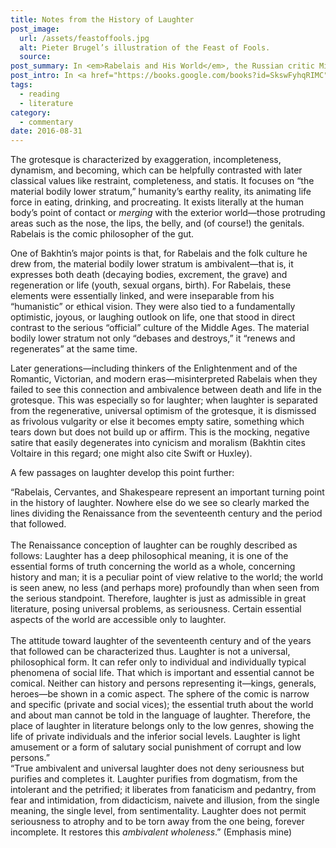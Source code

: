 ```yaml
---
title: Notes from the History of Laughter
post_image:
  url: /assets/feastoffools.jpg
  alt: Pieter Brugel’s illustration of the Feast of Fools.
  source:
post_summary: In <em>Rabelais and His World</em>, the Russian critic Mikhail Bakhtin argues that Rabelais is the culminating literary expression of the carnival or grotesque idiom of folk humor, an idiom which had developed for over a thousand years (starting with the Roman Saturnalia) as an “unofficial” or subversive culture in the West, complete with its own rites, rules, and symbols.
post_intro: In <a href="https://books.google.com/books?id=SkswFyhqRIMC" target="_blank"><em>Rabelais and His World</em></a>, the Russian critic Mikhail Bakhtin argues that Rabelais is the culminating literary expression of the carnival or grotesque idiom of folk humor, an idiom which had developed for over a thousand years (starting with the Roman Saturnalia) as an “unofficial” or subversive culture in the West, complete with its own rites, rules, and symbols.
tags:
  - reading
  - literature
category:
  - commentary
date: 2016-08-31
---
```


The grotesque is characterized by exaggeration, incompleteness, dynamism, and becoming, which can be helpfully contrasted with later classical values like restraint, completeness, and statis. It focuses on “the material bodily lower stratum,” humanity’s earthy reality, its animating life force in eating, drinking, and procreating. It exists literally at the human body’s point of contact or _merging_ with the exterior world—those protruding areas such as the nose, the lips, the belly, and (of course!) the genitals. Rabelais is the comic philosopher of the gut.

One of Bakhtin’s major points is that, for Rabelais and the folk culture he drew from, the material bodily lower stratum is ambivalent—that is, it expresses both death (decaying bodies, excrement, the grave) and regeneration or life (youth, sexual organs, birth). For Rabelais, these elements were essentially linked, and were inseparable from his “humanistic” or ethical vision. They were also tied to a fundamentally optimistic, joyous, or laughing outlook on life, one that stood in direct contrast to the serious “official” culture of the Middle Ages. The material bodily lower stratum not only “debases and destroys,” it “renews and regenerates” at the same time.

Later generations—including thinkers of the Enlightenment and of the Romantic, Victorian, and modern eras—misinterpreted Rabelais when they failed to see this connection and ambivalence between death and life in the grotesque. This was especially so for laughter; when laughter is separated from the regenerative, universal optimism of the grotesque, it is dismissed as frivolous vulgarity or else it becomes empty satire, something which tears down but does not build up or affirm. This is the mocking, negative satire that easily degenerates into cynicism and moralism (Bakhtin cites Voltaire in this regard; one might also cite Swift or Huxley).

A few passages on laughter develop this point further:

<div class="blockquote">“Rabelais, Cervantes, and Shakespeare represent an important turning point in the history of laughter. Nowhere else do we see so clearly marked the lines dividing the Renaissance from the seventeenth century and the period that followed.
<br><br>
The Renaissance conception of laughter can be roughly described as follows: Laughter has a deep philosophical meaning, it is one of the essential forms of truth concerning the world as a whole, concerning history and man; it is a peculiar point of view relative to the world; the world is seen anew, no less (and perhaps more) profoundly than when seen from the serious standpoint. Therefore, laughter is just as admissible in great literature, posing universal problems, as seriousness. Certain essential aspects of the world are accessible only to laughter.
<br><br>
The attitude toward laughter of the seventeenth century and of the years that followed can be characterized thus. Laughter is not a universal, philosophical form. It can refer only to individual and individually typical phenomena of social life. That which is important and essential cannot be comical. Neither can history and persons representing it—kings, generals, heroes—be shown in a comic aspect. The sphere of the comic is narrow and specific (private and social vices); the essential truth about the world and about man cannot be told in the language of laughter. Therefore, the place of laughter in literature belongs only to the low genres, showing the life of private individuals and the inferior social levels. Laughter is light amusement or a form of salutary social punishment of corrupt and low persons.”</div>

<div class="blockquote">“True ambivalent and universal laughter does not deny seriousness but purifies and completes it. Laughter purifies from dogmatism, from the intolerant and the petrified; it liberates from fanaticism and pedantry, from fear and intimidation, from didacticism, naivete and illusion, from the single meaning, the single level, from sentimentality. Laughter does not permit seriousness to atrophy and to be torn away from the one being, forever incomplete. It restores this <em>ambivalent wholeness</em>.” (Emphasis mine)</div>

